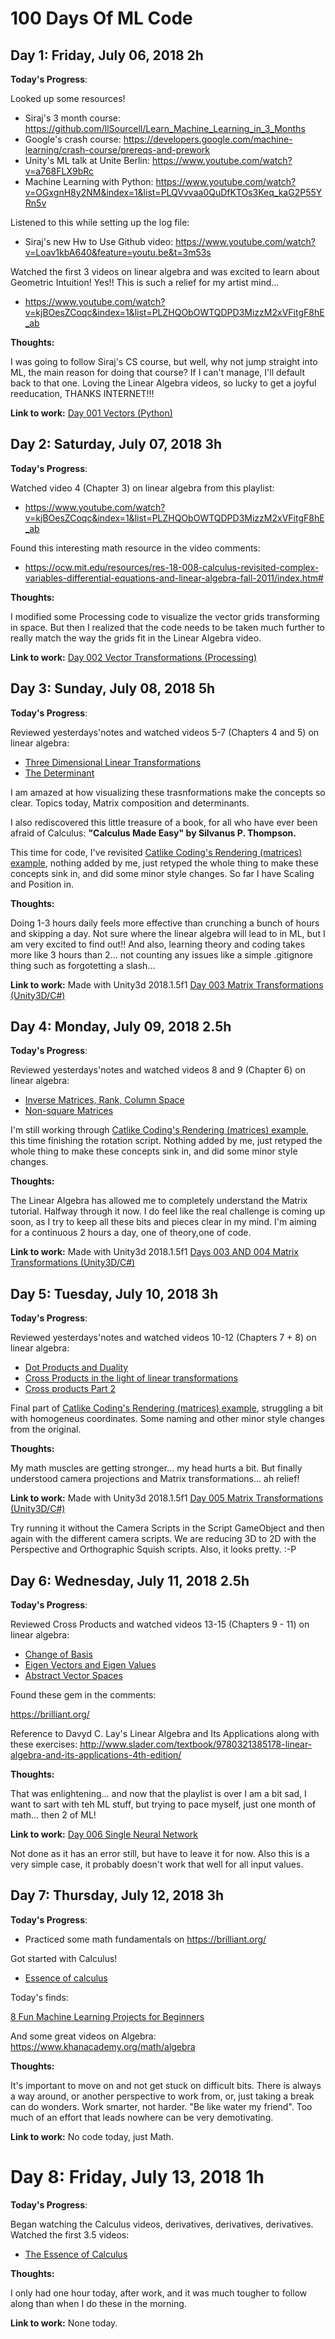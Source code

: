 # 100 Days Of ML Code

## Day 1: Friday, July 06, 2018 2h

**Today's Progress**: 

Looked up some resources!
* Siraj's 3 month course: https://github.com/llSourcell/Learn_Machine_Learning_in_3_Months
* Google's crash course: https://developers.google.com/machine-learning/crash-course/prereqs-and-prework
* Unity's ML talk at Unite Berlin: https://www.youtube.com/watch?v=a768FLX9bRc
* Machine Learning with Python: https://www.youtube.com/watch?v=OGxgnH8y2NM&index=1&list=PLQVvvaa0QuDfKTOs3Keq_kaG2P55YRn5v

Listened to this while setting up the log file: 
* Siraj's new Hw to Use Github video: https://www.youtube.com/watch?v=Loav1kbA640&feature=youtu.be&t=3m53s

Watched the first 3 videos on linear algebra and was excited to learn about Geometric Intuition! Yes!! This is such a relief for my artist mind...
* https://www.youtube.com/watch?v=kjBOesZCoqc&index=1&list=PLZHQObOWTQDPD3MizzM2xVFitgF8hE_ab

**Thoughts:** 

I was going to follow Siraj's CS course, but well, why not jump straight into ML, the main reason for doing that course? If I can't manage, I'll default back to that one. Loving the Linear Algebra videos, so lucky to get a joyful reeducation, THANKS INTERNET!!!

**Link to work:** [Day 001 Vectors (Python)](https://github.com/tank-t-bird/100-days-ML/blob/master/code/day001)

## Day 2: Saturday, July 07, 2018 3h

**Today's Progress**: 

Watched video 4 (Chapter 3) on linear algebra from this playlist:
* https://www.youtube.com/watch?v=kjBOesZCoqc&index=1&list=PLZHQObOWTQDPD3MizzM2xVFitgF8hE_ab

Found this interesting math resource in the video comments:
* https://ocw.mit.edu/resources/res-18-008-calculus-revisited-complex-variables-differential-equations-and-linear-algebra-fall-2011/index.htm#

**Thoughts:** 

I modified some Processing code to visualize the vector grids transforming in space. But then I realized that the code needs to be taken much further to really match the way the grids fit in the Linear Algebra video.

**Link to work:** [Day 002 Vector Transformations (Processing)](https://github.com/tank-t-bird/100-days-ML/blob/master/code/day002)

## Day 3: Sunday, July 08, 2018 5h

**Today's Progress**: 

Reviewed yesterdays'notes and watched videos 5-7 (Chapters 4 and 5) on linear algebra:

* [Three Dimensional Linear Transformations](https://www.youtube.com/watch?v=rHLEWRxRGiM&index=6&list=PLZHQObOWTQDPD3MizzM2xVFitgF8hE_ab)
* [The Determinant](https://www.youtube.com/watch?v=Ip3X9LOh2dk&index=7&list=PLZHQObOWTQDPD3MizzM2xVFitgF8hE_ab)

I am amazed at how visualizing these trasnformations make the concepts so clear. Topics today, Matrix composition and determinants.

I also rediscovered this little treasure of a book, for all who have ever been afraid of Calculus: **"Calculus Made Easy" by Silvanus P. Thompson.**

This time for code, I've revisited [Catlike Coding's Rendering (matrices) example](https://catlikecoding.com/unity/tutorials/rendering/part-1/), nothing added by me, just retyped the whole thing to make these concepts sink in, and did some minor style changes. So far I have Scaling and Position in.

**Thoughts:** 

Doing 1-3 hours daily feels more effective than crunching a bunch of hours and skipping a day. Not sure where the linear algebra will lead to in ML, but I am very excited to find out!! And also, learning theory and coding takes more like 3 hours than 2... not counting any issues like a simple .gitignore thing such as forgotetting a slash...

**Link to work:** Made with Unity3d 2018.1.5f1 [Day 003 Matrix Transformations (Unity3D/C#)](https://github.com/tank-t-bird/100-days-ML/blob/master/code/day003-004)

## Day 4: Monday, July 09, 2018 2.5h

**Today's Progress**: 

Reviewed yesterdays'notes and watched videos 8 and 9 (Chapter 6) on linear algebra:
* [Inverse Matrices, Rank, Column Space](https://www.youtube.com/watch?v=uQhTuRlWMxw&index=8&list=PLZHQObOWTQDPD3MizzM2xVFitgF8hE_ab)
* [Non-square Matrices](https://www.youtube.com/watch?v=v8VSDg_WQlA&list=PLZHQObOWTQDPD3MizzM2xVFitgF8hE_ab&index=9)

I'm still working through [Catlike Coding's Rendering (matrices) example](https://catlikecoding.com/unity/tutorials/rendering/part-1/), this time finishing the rotation script. Nothing added by me, just retyped the whole thing to make these concepts sink in, and did some minor style changes.

**Thoughts:** 

The Linear Algebra has allowed me to completely understand the Matrix tutorial. Halfway through it now. I do feel like the real challenge is coming up soon, as I try to keep all these bits and pieces clear in my mind. I'm aiming for a continuous 2 hours a day, one of theory,one of code.


**Link to work:** Made with Unity3d 2018.1.5f1 [Days 003 AND 004 Matrix Transformations (Unity3D/C#)](https://github.com/tank-t-bird/100-days-ML/blob/master/code/day003-004)

## Day 5: Tuesday, July 10, 2018 3h

**Today's Progress**: 

Reviewed yesterdays'notes and watched videos 10-12 (Chapters 7 + 8) on linear algebra:
* [Dot Products and Duality](https://www.youtube.com/watch?v=LyGKycYT2v0&index=10&list=PLZHQObOWTQDPD3MizzM2xVFitgF8hE_ab)
* [Cross Products in the light of linear transformations](https://www.youtube.com/watch?v=eu6i7WJeinw&index=11&list=PLZHQObOWTQDPD3MizzM2xVFitgF8hE_ab)
* [Cross products Part 2](https://www.youtube.com/watch?v=BaM7OCEm3G0&t=106s)

Final part of [Catlike Coding's Rendering (matrices) example](https://catlikecoding.com/unity/tutorials/rendering/part-1/), struggling a bit with homogeneus coordinates. Some naming and other minor style changes from the original.

**Thoughts:** 

My math muscles are getting stronger... my head hurts a bit. But finally understood camera projections and Matrix transformations... ah relief!


**Link to work:** Made with Unity3d 2018.1.5f1 [Day 005 Matrix Transformations (Unity3D/C#)](https://github.com/tank-t-bird/100-days-ML/blob/master/code/day005)

Try running it without the Camera Scripts in the Script GameObject and then again with the different camera scripts. We are reducing 3D to 2D with the Perspective and Orthographic Squish scripts. Also, it looks pretty. :-P

## Day 6: Wednesday, July 11, 2018 2.5h

**Today's Progress**: 

Reviewed Cross Products and watched videos 13-15 (Chapters 9 - 11) on linear algebra:
* [Change of Basis](https://www.youtube.com/watch?v=P2LTAUO1TdA&list=PLZHQObOWTQDPD3MizzM2xVFitgF8hE_ab&index=13)
* [Eigen Vectors and Eigen Values](https://www.youtube.com/watch?v=PFDu9oVAE-g&list=PLZHQObOWTQDPD3MizzM2xVFitgF8hE_ab&index=14)
* [Abstract Vector Spaces](https://www.youtube.com/watch?v=TgKwz5Ikpc8&index=15&list=PLZHQObOWTQDPD3MizzM2xVFitgF8hE_ab)

Found these gem in the comments:

https://brilliant.org/

Reference to  Davyd C. Lay's Linear Algebra and Its Applications along with these exercises: http://www.slader.com/textbook/9780321385178-linear-algebra-and-its-applications-4th-edition/


**Thoughts:** 

That was enlightening... and now that the playlist is over I am a bit sad, I want to sart with teh ML stuff, but trying to pace myself, just one month of math... then 2 of ML!

**Link to work:**  [Day 006 Single Neural Network](https://github.com/tank-t-bird/100-days-ML/blob/master/code/day006)

Not done as it has an error still, but have to leave it for now. Also this is a very simple case, it probably doesn't work that well for all input values.

## Day 7: Thursday, July 12, 2018 3h

**Today's Progress**: 

* Practiced some math fundamentals on https://brilliant.org/

Got started with Calculus!
* [Essence of calculus](https://www.youtube.com/watch?v=WUvTyaaNkzM&list=PLZHQObOWTQDMsr9K-rj53DwVRMYO3t5Yr)

Today's finds:

[8 Fun Machine Learning Projects for Beginners](https://elitedatascience.com/machine-learning-projects-for-beginners#gladiator)

And some great videos on Algebra: https://www.khanacademy.org/math/algebra

**Thoughts:** 

It's important to move on and not get stuck on difficult bits. There is always a way around, or another perspective to work from, or, just taking a break can do wonders. Work smarter, not harder. "Be like water my friend". Too much of an effort that leads nowhere can be very demotivating.

**Link to work:**  No code today, just Math.

# Day 8: Friday, July 13, 2018 1h

**Today's Progress**: 

Began watching the Calculus videos, derivatives, derivatives, derivatives. Watched the first 3.5 videos:
* [The Essence of Calculus](https://www.youtube.com/watch?v=YG15m2VwSjA&index=4&list=PLZHQObOWTQDMsr9K-rj53DwVRMYO3t5Yr)


**Thoughts:** 

I only had one hour today, after work, and it was much tougher to follow along than when I do these in the morning.

**Link to work:**  None today.